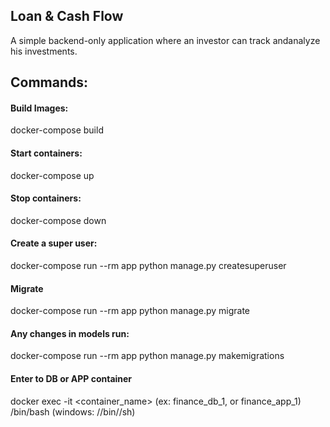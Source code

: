 ## Loan & Cash Flow
A simple backend-only application where an investor can track andanalyze his investments.
## Commands:
#### Build Images:
docker-compose build 
#### Start containers:
docker-compose up
#### Stop containers:
docker-compose down
#### Create a super user:
docker-compose run --rm app python manage.py createsuperuser
#### Migrate
docker-compose run --rm app python manage.py migrate
#### Any changes in models run:
docker-compose run --rm app python manage.py makemigrations
#### Enter to DB or APP container
docker exec -it <container_name> (ex: finance_db_1, or finance_app_1) /bin/bash (windows: //bin//sh)

